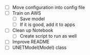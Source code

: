 - [ ] Move configuration into config file
- [ ] Train on AWS
  - [ ] Save model
  - [ ] If it is good, add it to apps
- [ ] Clean up Notebook
  - [ ] Create script to run as well
- [ ] Improve README
- [ ] UNETModel(Model) class